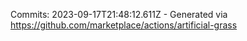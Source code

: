 Commits: 2023-09-17T21:48:12.611Z - Generated via https://github.com/marketplace/actions/artificial-grass
<br>
